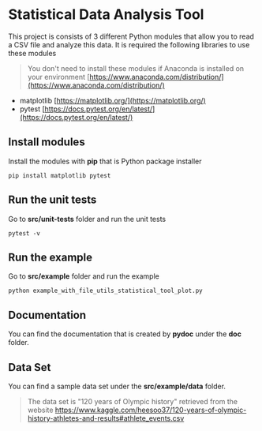 # Statistical Data Analysis Tool

This project is consists of 3 different Python modules that allow you to read a CSV file and analyze this data. 
It is required the following libraries to use these modules

> You don't need to install these modules if Anaconda is installed on your environment
> [https://www.anaconda.com/distribution/](https://www.anaconda.com/distribution/)

 - matplotlib [https://matplotlib.org/](https://matplotlib.org/)
 - pytest [https://docs.pytest.org/en/latest/](https://docs.pytest.org/en/latest/)

## Install modules

Install the modules with  **pip** that is Python package installer

    pip install matplotlib pytest
    
## Run the unit tests
Go to **src/unit-tests** folder and run the unit tests

    pytest -v

## Run the example
Go to **src/example** folder and run the example

    python example_with_file_utils_statistical_tool_plot.py

## Documentation

You can find the documentation that is created by **pydoc** under the **doc** folder.

## Data Set

You can find a sample data set under the **src/example/data** folder.

> The data set is "120 years of Olympic history" retrieved from the website https://www.kaggle.com/heesoo37/120-years-of-olympic-history-athletes-and-results#athlete_events.csv
